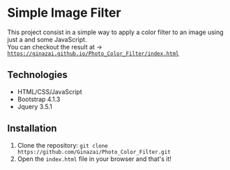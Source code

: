 <h1>Simple Image Filter</h1>
<p>This project consist in a simple way to apply a color filter to an image using just a <code><canvas></code> and some JavaScript.<br>
You can checkout the result at -> <code><a href="https://ginazai.github.io/Photo_Color_Filter/index.html" target="_blank">https://ginazai.github.io/Photo_Color_Filter/index.html</a></code></p>
<h2>Technologies</h2>
<ul>
	<li>HTML/CSS/JavaScript</li>
	<li>Bootstrap 4.1.3</li>
	<li>Jquery 3.5.1</li>
</ul>
<h2>Installation</h2>
<ol>
	<li>Clone the repository: <code>git clone https://github.com/Ginazai/Photo_Color_Filter.git</code></li>
	<li>Open the <code>index.html</code> file in your browser and that's it!</li>
</ol>